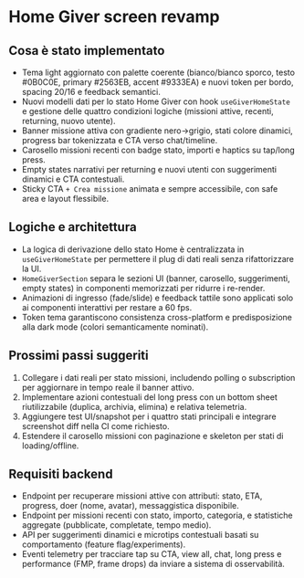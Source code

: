 # Home Giver screen revamp

## Cosa è stato implementato
- Tema light aggiornato con palette coerente (bianco/bianco sporco, testo #0B0C0E, primary #2563EB, accent #9333EA) e nuovi token per bordo, spacing 20/16 e feedback semantici.
- Nuovi modelli dati per lo stato Home Giver con hook `useGiverHomeState` e gestione delle quattro condizioni logiche (missioni attive, recenti, returning, nuovo utente).
- Banner missione attiva con gradiente nero→grigio, stati colore dinamici, progress bar tokenizzata e CTA verso chat/timeline.
- Carosello missioni recenti con badge stato, importi e haptics su tap/long press.
- Empty states narrativi per returning e nuovi utenti con suggerimenti dinamici e CTA contestuali.
- Sticky CTA `+ Crea missione` animata e sempre accessibile, con safe area e layout flessibile.

## Logiche e architettura
- La logica di derivazione dello stato Home è centralizzata in `useGiverHomeState` per permettere il plug di dati reali senza rifattorizzare la UI.
- `HomeGiverSection` separa le sezioni UI (banner, carosello, suggerimenti, empty states) in componenti memorizzati per ridurre i re-render.
- Animazioni di ingresso (fade/slide) e feedback tattile sono applicati solo ai componenti interattivi per restare a 60 fps.
- Token tema garantiscono consistenza cross-platform e predisposizione alla dark mode (colori semanticamente nominati).

## Prossimi passi suggeriti
1. Collegare i dati reali per stato missioni, includendo polling o subscription per aggiornare in tempo reale il banner attivo.
2. Implementare azioni contestuali del long press con un bottom sheet riutilizzabile (duplica, archivia, elimina) e relativa telemetria.
3. Aggiungere test UI/snapshot per i quattro stati principali e integrare screenshot diff nella CI come richiesto.
4. Estendere il carosello missioni con paginazione e skeleton per stati di loading/offline.

## Requisiti backend
- Endpoint per recuperare missioni attive con attributi: stato, ETA, progress, doer (nome, avatar), messaggistica disponibile.
- Endpoint per missioni recenti con stato, importo, categoria, e statistiche aggregate (pubblicate, completate, tempo medio).
- API per suggerimenti dinamici e microtips contestuali basati su comportamento (feature flag/experiments).
- Eventi telemetry per tracciare tap su CTA, view all, chat, long press e performance (FMP, frame drops) da inviare a sistema di osservabilità.
